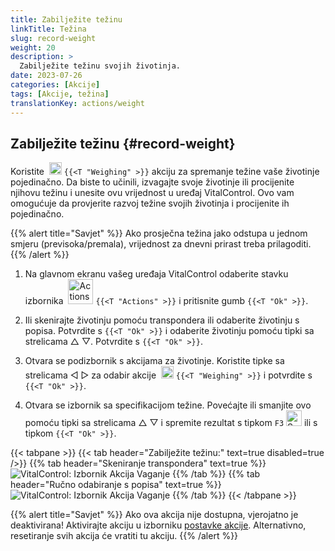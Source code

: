 ```yaml
---
title: Zabilježite težinu
linkTitle: Težina
slug: record-weight
weight: 20
description: >
  Zabilježite težinu svojih životinja.
date: 2023-07-26
categories: [Akcije]
tags: [Akcije, težina]
translationKey: actions/weight
---
```


## Zabilježite težinu {#record-weight}
Koristite &nbsp;<img src="/icons/actions/weight.svg" width="20" align="bottom" alt="Weighing" /> `{{<T "Weighing" >}}` akciju za spremanje težine vaše životinje pojedinačno. Da biste to učinili, izvagajte svoje životinje ili procijenite njihovu težinu i unesite ovu vrijednost u uređaj VitalControl. Ovo vam omogućuje da provjerite razvoj težine svojih životinja i procijenite ih pojedinačno.

{{% alert title="Savjet" %}}
Ako prosječna težina jako odstupa u jednom smjeru (previsoka/premala), vrijednost za dnevni prirast treba prilagoditi.
{{% /alert %}}

1. Na glavnom ekranu vašeg uređaja VitalControl odaberite stavku izbornika &nbsp;<img src="/icons/actions.svg" width="40" align="bottom" alt="Actions" /> `{{<T "Actions" >}}` i pritisnite gumb `{{<T "Ok" >}}`.

2. Ili skenirajte životinju pomoću transpondera ili odaberite životinju s popisa. Potvrdite s `{{<T "Ok" >}}` i odaberite životinju pomoću tipki sa strelicama △ ▽. Potvrdite s `{{<T "Ok" >}}`.

3. Otvara se podizbornik s akcijama za životinje. Koristite tipke sa strelicama ◁ ▷ za odabir akcije &nbsp;<img src="/icons/actions/weight.svg" width="20" align="bottom" alt="Weighing" /> `{{<T "Weighing" >}}` i potvrdite s `{{<T "Ok" >}}`.

4. Otvara se izbornik sa specifikacijom težine. Povećajte ili smanjite ovo pomoću tipki sa strelicama △ ▽ i spremite rezultat s tipkom `F3` <img src="/icons/footer/save.svg" width="25" align="bottom" alt="Save" /> ili s tipkom `{{<T "Ok" >}}`.

{{< tabpane >}}
{{< tab header="Zabilježite težinu:" text=true disabled=true />}}
{{% tab header="Skeniranje transpondera" text=true %}}
  ![VitalControl: Izbornik Akcija Vaganje](../images/weighing-scan.png "Vaganje")
{{% /tab %}}
{{% tab header="Ručno odabiranje s popisa" text=true %}}
  ![VitalControl: Izbornik Akcija Vaganje](../images/weighing.png "Vaganje")
{{% /tab %}}
{{< /tabpane >}}


{{% alert title="Savjet" %}}
Ako ova akcija nije dostupna, vjerojatno je deaktivirana! Aktivirajte akciju u izborniku [postavke akcije](../setting/). Alternativno, resetiranje svih akcija će vratiti tu akciju.
{{% /alert %}}
